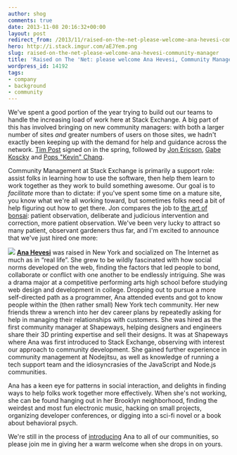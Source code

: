```yaml
---
author: shog
comments: true
date: 2013-11-08 20:16:32+00:00
layout: post
redirect_from: /2013/11/raised-on-the-net-please-welcome-ana-hevesi-community-manager
hero: http://i.stack.imgur.com/aEJYem.png
slug: raised-on-the-net-please-welcome-ana-hevesi-community-manager
title: 'Raised on The ꞌNet: please welcome Ana Hevesi, Community Manager'
wordpress_id: 14192
tags:
- company
- background
- community
---
```


We've spent a good portion of the year trying to build out our teams to handle the increasing load of work here at Stack Exchange. A big part of this has involved bringing on new community managers: with both a larger number of sites *and* greater numbers of users on those sites, we hadn't exactly been keeping up with the demand for help and guidance across the network. [Tim Post](http://blog.stackoverflow.com/2013/05/welcome-tim-post-our-latest-community-manager/) signed on in the spring, followed by [Jon Ericson](http://blog.stackoverflow.com/2013/08/please-welcome-jon-ericson-community-manager/), [Gabe Koscky](http://blog.stackoverflow.com/2013/08/introducing-gabe-the-smiling-community-manager/) and [Pops "Kevin" Chang](http://blog.stackoverflow.com/2013/09/community-management-by-popular-demand-kevin-chang-joins-the-team/). 

Community Management at Stack Exchange is primarily a support role: assist folks in learning how to use the software, then help them learn to work together as they work to build something awesome. Our goal is to _facilitate_ more than to dictate: if you've spent some time on a mature site, you know what we're all working toward, but sometimes folks need a bit of help figuring out how to get there. Jon compares the job to [the art of bonsai](http://en.wikipedia.org/wiki/Bonsai): patient observation, deliberate and judicious intervention and correction, more patient observation. We've been very lucky to attract so many patient, observant gardeners thus far, and I'm excited to announce that we've just hired one more:

[![](http://i.stack.imgur.com/aEJYem.png)](http://scifi.stackexchange.com/users/19253/ana-hevesi) **[Ana Hevesi](http://scifi.stackexchange.com/users/19253/ana-hevesi)** was raised in New York and socialized on The Internet as much as in “real life”. She grew to be wildly fascinated with how social norms developed on the web, finding the factors that led people to bond, collaborate or conflict with one another to be endlessly intriguing. She was a drama major at a competitive performing arts high school before studying web design and development in college. Dropping out to pursue a more self-directed path as a programmer, Ana attended events and got to know people within the (then rather small) New York tech community. Her new friends threw a wrench into her dev career plans by repeatedly asking for help in managing their relationships with customers. She was hired as the first community manager at Shapeways, helping designers and engineers share their 3D printing expertise and sell their designs. It was at Shapeways where Ana was first introduced to Stack Exchange, observing with interest our approach to community development. She gained further experience in community management at Nodejitsu, as well as knowledge of running a tech support team and the idiosyncrasies of the JavaScript and Node.js communities.

Ana has a keen eye for patterns in social interaction, and delights in finding ways to help folks work together more effectively. When she's not working, she can be found hanging out in her Brooklyn neighborhood, finding the weirdest and most fun electronic music, hacking on small projects, organizing developer conferences, or digging into a sci-fi novel or a book about behavioral psych.

We're still in the process of [introducing](http://www.youtube.com/watch?v=6Y2nPHYpmXc) Ana to all of our communities, so please join me in giving her a warm welcome when she drops in on yours.
